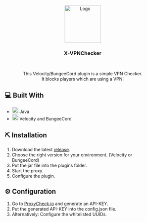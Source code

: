 <br />
<p align="center">
  <a href="https://github.com/qrowned/XVPNChecker">
    <img src="https://cdn.qrowned.dev/xvpnchecker/logo.png" alt="Logo" width="117" height="121">
  </a>

<h3 align="center">X-VPNChecker</h3>
<br>
  <p align="center">
    This Velocity/BungeeCord plugin is a simple VPN Checker. <br />
    It blocks players which are using a VPN!
    <br />
  </p>
  
## 💻 Built With

* []() <img src="https://www.vectorlogo.zone/logos/java/java-icon.svg" alt="java" width="20" height="20"/> Java
* []() <img src="https://www.vectorlogo.zone/logos/minecraft/minecraft-icon.svg" alt="minecraft" height="20"/> Velocity and BungeeCord

## ⛏ Installation

1. Download the latest [release](https://github.com/qrowned/XVPNChecker/releases).
2. Choose the right version for your environment. (Velocity or BungeeCord)
3. Put the jar file into the plugins folder.
4. Start the proxy.
5. Configure the plugin.

## ⚙️ Configuration

1. Go to [ProxyCheck.io](https://proxycheck.io/) and generate an API-KEY.
2. Put the generated API-KEY into the config.json file.
3. Alternatively: Configure the whitelisted UUIDs.
